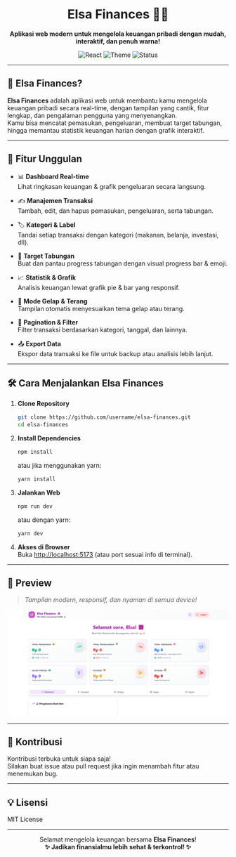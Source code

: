<h1 align="center">
  Elsa Finances 💸✨
</h1>
<p align="center">
  <b>Aplikasi web modern untuk mengelola keuangan pribadi dengan mudah, interaktif, dan penuh warna!</b>
</p>
<p align="center">
  <img src="https://img.shields.io/badge/made%20with-React-blue?style=flat-square" alt="React" />
  <img src="https://img.shields.io/badge/theme-dark%20%26%20light-purple?style=flat-square" alt="Theme" />
  <img src="https://img.shields.io/badge/status-active-brightgreen?style=flat-square" alt="Status" />
</p>

---

## 🎯 Elsa Finances?

**Elsa Finances** adalah aplikasi web untuk membantu kamu mengelola keuangan pribadi secara real-time, dengan tampilan yang cantik, fitur lengkap, dan pengalaman pengguna yang menyenangkan.  
Kamu bisa mencatat pemasukan, pengeluaran, membuat target tabungan, hingga memantau statistik keuangan harian dengan grafik interaktif.

---

## 🚀 Fitur Unggulan

- 📊 **Dashboard Real-time**  
  Lihat ringkasan keuangan & grafik pengeluaran secara langsung.

- ✍️ **Manajemen Transaksi**  
  Tambah, edit, dan hapus pemasukan, pengeluaran, serta tabungan.

- 🏷️ **Kategori & Label**  
  Tandai setiap transaksi dengan kategori (makanan, belanja, investasi, dll).

- 🎯 **Target Tabungan**  
  Buat dan pantau progress tabungan dengan visual progress bar & emoji.

- 📈 **Statistik & Grafik**  
  Analisis keuangan lewat grafik pie & bar yang responsif.

- 🌙 **Mode Gelap & Terang**  
  Tampilan otomatis menyesuaikan tema gelap atau terang.

- 🔎 **Pagination & Filter**  
  Filter transaksi berdasarkan kategori, tanggal, dan lainnya.

- 📤 **Export Data**  
  Ekspor data transaksi ke file untuk backup atau analisis lebih lanjut.

---

## 🛠️ Cara Menjalankan Elsa Finances

1. **Clone Repository**

   ```bash
   git clone https://github.com/username/elsa-finances.git
   cd elsa-finances
   ```

2. **Install Dependencies**

   ```bash
   npm install
   ```

   atau jika menggunakan yarn:

   ```bash
   yarn install
   ```

3. **Jalankan Web**

   ```bash
   npm run dev
   ```

   atau dengan yarn:

   ```bash
   yarn dev
   ```

4. **Akses di Browser**  
   Buka [http://localhost:5173](http://localhost:5173) (atau port sesuai info di terminal).

---

## 📸 Preview

> _Tampilan modern, responsif, dan nyaman di semua device!_

![Elsa Finances Screenshot](/public/preview.png)

---

## 🤝 Kontribusi

Kontribusi terbuka untuk siapa saja!  
Silakan buat issue atau pull request jika ingin menambah fitur atau menemukan bug.

---

## 💡 Lisensi

MIT License

---

<p align="center">
  Selamat mengelola keuangan bersama <b>Elsa Finances</b>! <br/>
  <b>✨ Jadikan finansialmu lebih sehat & terkontrol! ✨</b>
</p>
